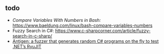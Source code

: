 
## todo

* _Compare Variables With Numbers in Bash:_ https://www.baeldung.com/linux/bash-compare-variables-numbers
* Fuzzy Search in C#: https://www.c-sharpcorner.com/article/fuzzy-search-in-c-sharp/
* [Antigen: a fuzzer that generates random C# programs on the fly to test .NET’s RyuJIT](https://kunalspathak.github.io/2021-09-30-Antigen/)
